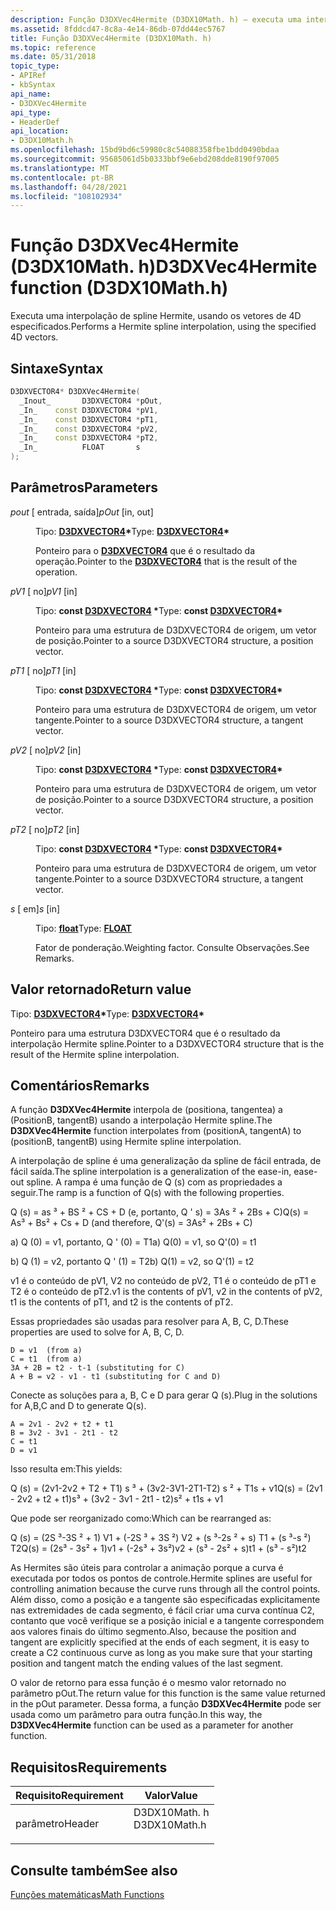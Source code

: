 ```yaml
---
description: Função D3DXVec4Hermite (D3DX10Math. h) – executa uma interpolação de spline Hermite, usando os vetores de 4D especificados.
ms.assetid: 8fddcd47-8c8a-4e14-86db-07dd44ec5767
title: Função D3DXVec4Hermite (D3DX10Math. h)
ms.topic: reference
ms.date: 05/31/2018
topic_type:
- APIRef
- kbSyntax
api_name:
- D3DXVec4Hermite
api_type:
- HeaderDef
api_location:
- D3DX10Math.h
ms.openlocfilehash: 15bd9bd6c59980c8c54088358fbe1bdd0490bdaa
ms.sourcegitcommit: 95685061d5b0333bbf9e6ebd208dde8190f97005
ms.translationtype: MT
ms.contentlocale: pt-BR
ms.lasthandoff: 04/28/2021
ms.locfileid: "108102934"
---
```

# <a name="d3dxvec4hermite-function-d3dx10mathh"></a><span data-ttu-id="a38d8-103">Função D3DXVec4Hermite (D3DX10Math. h)</span><span class="sxs-lookup"><span data-stu-id="a38d8-103">D3DXVec4Hermite function (D3DX10Math.h)</span></span>

<span data-ttu-id="a38d8-104">Executa uma interpolação de spline Hermite, usando os vetores de 4D especificados.</span><span class="sxs-lookup"><span data-stu-id="a38d8-104">Performs a Hermite spline interpolation, using the specified 4D vectors.</span></span>

## <a name="syntax"></a><span data-ttu-id="a38d8-105">Sintaxe</span><span class="sxs-lookup"><span data-stu-id="a38d8-105">Syntax</span></span>


```C++
D3DXVECTOR4* D3DXVec4Hermite(
  _Inout_       D3DXVECTOR4 *pOut,
  _In_    const D3DXVECTOR4 *pV1,
  _In_    const D3DXVECTOR4 *pT1,
  _In_    const D3DXVECTOR4 *pV2,
  _In_    const D3DXVECTOR4 *pT2,
  _In_          FLOAT       s
);
```



## <a name="parameters"></a><span data-ttu-id="a38d8-106">Parâmetros</span><span class="sxs-lookup"><span data-stu-id="a38d8-106">Parameters</span></span>

<dl> <dt>

<span data-ttu-id="a38d8-107">*pout* \[ entrada, saída\]</span><span class="sxs-lookup"><span data-stu-id="a38d8-107">*pOut* \[in, out\]</span></span>
</dt> <dd>

<span data-ttu-id="a38d8-108">Tipo: **[ **D3DXVECTOR4**](../direct3d9/d3dxvector4.md)\***</span><span class="sxs-lookup"><span data-stu-id="a38d8-108">Type: **[**D3DXVECTOR4**](../direct3d9/d3dxvector4.md)\***</span></span>

<span data-ttu-id="a38d8-109">Ponteiro para o [**D3DXVECTOR4**](d3d10-d3dxvector4.md) que é o resultado da operação.</span><span class="sxs-lookup"><span data-stu-id="a38d8-109">Pointer to the [**D3DXVECTOR4**](d3d10-d3dxvector4.md) that is the result of the operation.</span></span>

</dd> <dt>

<span data-ttu-id="a38d8-110">*pV1* \[ no\]</span><span class="sxs-lookup"><span data-stu-id="a38d8-110">*pV1* \[in\]</span></span>
</dt> <dd>

<span data-ttu-id="a38d8-111">Tipo: **const [**D3DXVECTOR4**](../direct3d9/d3dxvector4.md) \***</span><span class="sxs-lookup"><span data-stu-id="a38d8-111">Type: **const [**D3DXVECTOR4**](../direct3d9/d3dxvector4.md)\***</span></span>

<span data-ttu-id="a38d8-112">Ponteiro para uma estrutura de D3DXVECTOR4 de origem, um vetor de posição.</span><span class="sxs-lookup"><span data-stu-id="a38d8-112">Pointer to a source D3DXVECTOR4 structure, a position vector.</span></span>

</dd> <dt>

<span data-ttu-id="a38d8-113">*pT1* \[ no\]</span><span class="sxs-lookup"><span data-stu-id="a38d8-113">*pT1* \[in\]</span></span>
</dt> <dd>

<span data-ttu-id="a38d8-114">Tipo: **const [**D3DXVECTOR4**](../direct3d9/d3dxvector4.md) \***</span><span class="sxs-lookup"><span data-stu-id="a38d8-114">Type: **const [**D3DXVECTOR4**](../direct3d9/d3dxvector4.md)\***</span></span>

<span data-ttu-id="a38d8-115">Ponteiro para uma estrutura de D3DXVECTOR4 de origem, um vetor tangente.</span><span class="sxs-lookup"><span data-stu-id="a38d8-115">Pointer to a source D3DXVECTOR4 structure, a tangent vector.</span></span>

</dd> <dt>

<span data-ttu-id="a38d8-116">*pV2* \[ no\]</span><span class="sxs-lookup"><span data-stu-id="a38d8-116">*pV2* \[in\]</span></span>
</dt> <dd>

<span data-ttu-id="a38d8-117">Tipo: **const [**D3DXVECTOR4**](../direct3d9/d3dxvector4.md) \***</span><span class="sxs-lookup"><span data-stu-id="a38d8-117">Type: **const [**D3DXVECTOR4**](../direct3d9/d3dxvector4.md)\***</span></span>

<span data-ttu-id="a38d8-118">Ponteiro para uma estrutura de D3DXVECTOR4 de origem, um vetor de posição.</span><span class="sxs-lookup"><span data-stu-id="a38d8-118">Pointer to a source D3DXVECTOR4 structure, a position vector.</span></span>

</dd> <dt>

<span data-ttu-id="a38d8-119">*pT2* \[ no\]</span><span class="sxs-lookup"><span data-stu-id="a38d8-119">*pT2* \[in\]</span></span>
</dt> <dd>

<span data-ttu-id="a38d8-120">Tipo: **const [**D3DXVECTOR4**](../direct3d9/d3dxvector4.md) \***</span><span class="sxs-lookup"><span data-stu-id="a38d8-120">Type: **const [**D3DXVECTOR4**](../direct3d9/d3dxvector4.md)\***</span></span>

<span data-ttu-id="a38d8-121">Ponteiro para uma estrutura de D3DXVECTOR4 de origem, um vetor tangente.</span><span class="sxs-lookup"><span data-stu-id="a38d8-121">Pointer to a source D3DXVECTOR4 structure, a tangent vector.</span></span>

</dd> <dt>

<span data-ttu-id="a38d8-122">*s* \[ em\]</span><span class="sxs-lookup"><span data-stu-id="a38d8-122">*s* \[in\]</span></span>
</dt> <dd>

<span data-ttu-id="a38d8-123">Tipo: **[ **float**](../winprog/windows-data-types.md)**</span><span class="sxs-lookup"><span data-stu-id="a38d8-123">Type: **[**FLOAT**](../winprog/windows-data-types.md)**</span></span>

<span data-ttu-id="a38d8-124">Fator de ponderação.</span><span class="sxs-lookup"><span data-stu-id="a38d8-124">Weighting factor.</span></span> <span data-ttu-id="a38d8-125">Consulte Observações.</span><span class="sxs-lookup"><span data-stu-id="a38d8-125">See Remarks.</span></span>

</dd> </dl>

## <a name="return-value"></a><span data-ttu-id="a38d8-126">Valor retornado</span><span class="sxs-lookup"><span data-stu-id="a38d8-126">Return value</span></span>

<span data-ttu-id="a38d8-127">Tipo: **[ **D3DXVECTOR4**](../direct3d9/d3dxvector4.md)\***</span><span class="sxs-lookup"><span data-stu-id="a38d8-127">Type: **[**D3DXVECTOR4**](../direct3d9/d3dxvector4.md)\***</span></span>

<span data-ttu-id="a38d8-128">Ponteiro para uma estrutura D3DXVECTOR4 que é o resultado da interpolação Hermite spline.</span><span class="sxs-lookup"><span data-stu-id="a38d8-128">Pointer to a D3DXVECTOR4 structure that is the result of the Hermite spline interpolation.</span></span>

## <a name="remarks"></a><span data-ttu-id="a38d8-129">Comentários</span><span class="sxs-lookup"><span data-stu-id="a38d8-129">Remarks</span></span>

<span data-ttu-id="a38d8-130">A função **D3DXVec4Hermite** interpola de (positiona, tangentea) a (PositionB, tangentB) usando a interpolação Hermite spline.</span><span class="sxs-lookup"><span data-stu-id="a38d8-130">The **D3DXVec4Hermite** function interpolates from (positionA, tangentA) to (positionB, tangentB) using Hermite spline interpolation.</span></span>

<span data-ttu-id="a38d8-131">A interpolação de spline é uma generalização da spline de fácil entrada, de fácil saída.</span><span class="sxs-lookup"><span data-stu-id="a38d8-131">The spline interpolation is a generalization of the ease-in, ease-out spline.</span></span> <span data-ttu-id="a38d8-132">A rampa é uma função de Q (s) com as propriedades a seguir.</span><span class="sxs-lookup"><span data-stu-id="a38d8-132">The ramp is a function of Q(s) with the following properties.</span></span>

<span data-ttu-id="a38d8-133">Q (s) = as ³ + BS ² + CS + D (e, portanto, Q ' s) = 3As ² + 2Bs + C)</span><span class="sxs-lookup"><span data-stu-id="a38d8-133">Q(s) = As³ + Bs² + Cs + D (and therefore, Q'(s) = 3As² + 2Bs + C)</span></span>

<span data-ttu-id="a38d8-134">a) Q (0) = v1, portanto, Q ' (0) = T1</span><span class="sxs-lookup"><span data-stu-id="a38d8-134">a) Q(0) = v1, so Q'(0) = t1</span></span>

<span data-ttu-id="a38d8-135">b) Q (1) = v2, portanto Q ' (1) = T2</span><span class="sxs-lookup"><span data-stu-id="a38d8-135">b) Q(1) = v2, so Q'(1) = t2</span></span>

<span data-ttu-id="a38d8-136">v1 é o conteúdo de pV1, V2 no conteúdo de pV2, T1 é o conteúdo de pT1 e T2 é o conteúdo de pT2.</span><span class="sxs-lookup"><span data-stu-id="a38d8-136">v1 is the contents of pV1, v2 in the contents of pV2, t1 is the contents of pT1, and t2 is the contents of pT2.</span></span>

<span data-ttu-id="a38d8-137">Essas propriedades são usadas para resolver para A, B, C, D.</span><span class="sxs-lookup"><span data-stu-id="a38d8-137">These properties are used to solve for A, B, C, D.</span></span>


```
D = v1  (from a)
C = t1  (from a)
3A + 2B = t2 - t-1 (substituting for C)
A + B = v2 - v1 - t1 (substituting for C and D)
```



<span data-ttu-id="a38d8-138">Conecte as soluções para a, B, C e D para gerar Q (s).</span><span class="sxs-lookup"><span data-stu-id="a38d8-138">Plug in the solutions for A,B,C and D to generate Q(s).</span></span>


```
A = 2v1 - 2v2 + t2 + t1 
B = 3v2 - 3v1 - 2t1 - t2
C = t1 
D = v1
```



<span data-ttu-id="a38d8-139">Isso resulta em:</span><span class="sxs-lookup"><span data-stu-id="a38d8-139">This yields:</span></span>

<span data-ttu-id="a38d8-140">Q (s) = (2v1-2v2 + T2 + T1) s ³ + (3v2-3V1-2T1-T2) s ² + T1s + v1</span><span class="sxs-lookup"><span data-stu-id="a38d8-140">Q(s) = (2v1 - 2v2 + t2 + t1)s³ + (3v2 - 3v1 - 2t1 - t2)s² + t1s + v1</span></span>

<span data-ttu-id="a38d8-141">Que pode ser reorganizado como:</span><span class="sxs-lookup"><span data-stu-id="a38d8-141">Which can be rearranged as:</span></span>

<span data-ttu-id="a38d8-142">Q (s) = (2S ³-3S ² + 1) V1 + (-2S ³ + 3S ²) V2 + (s ³-2s ² + s) T1 + (s ³-s ²) T2</span><span class="sxs-lookup"><span data-stu-id="a38d8-142">Q(s) = (2s³ - 3s² + 1)v1 + (-2s³ + 3s²)v2 + (s³ - 2s² + s)t1 + (s³ - s²)t2</span></span>

<span data-ttu-id="a38d8-143">As Hermites são úteis para controlar a animação porque a curva é executada por todos os pontos de controle.</span><span class="sxs-lookup"><span data-stu-id="a38d8-143">Hermite splines are useful for controlling animation because the curve runs through all the control points.</span></span> <span data-ttu-id="a38d8-144">Além disso, como a posição e a tangente são especificadas explicitamente nas extremidades de cada segmento, é fácil criar uma curva contínua C2, contanto que você verifique se a posição inicial e a tangente correspondem aos valores finais do último segmento.</span><span class="sxs-lookup"><span data-stu-id="a38d8-144">Also, because the position and tangent are explicitly specified at the ends of each segment, it is easy to create a C2 continuous curve as long as you make sure that your starting position and tangent match the ending values of the last segment.</span></span>

<span data-ttu-id="a38d8-145">O valor de retorno para essa função é o mesmo valor retornado no parâmetro pOut.</span><span class="sxs-lookup"><span data-stu-id="a38d8-145">The return value for this function is the same value returned in the pOut parameter.</span></span> <span data-ttu-id="a38d8-146">Dessa forma, a função **D3DXVec4Hermite** pode ser usada como um parâmetro para outra função.</span><span class="sxs-lookup"><span data-stu-id="a38d8-146">In this way, the **D3DXVec4Hermite** function can be used as a parameter for another function.</span></span>

## <a name="requirements"></a><span data-ttu-id="a38d8-147">Requisitos</span><span class="sxs-lookup"><span data-stu-id="a38d8-147">Requirements</span></span>



| <span data-ttu-id="a38d8-148">Requisito</span><span class="sxs-lookup"><span data-stu-id="a38d8-148">Requirement</span></span> | <span data-ttu-id="a38d8-149">Valor</span><span class="sxs-lookup"><span data-stu-id="a38d8-149">Value</span></span> |
|-------------------|-----------------------------------------------------------------------------------------|
| <span data-ttu-id="a38d8-150">parâmetro</span><span class="sxs-lookup"><span data-stu-id="a38d8-150">Header</span></span><br/> | <dl> <span data-ttu-id="a38d8-151"><dt>D3DX10Math. h</dt></span><span class="sxs-lookup"><span data-stu-id="a38d8-151"><dt>D3DX10Math.h</dt></span></span> </dl> |



## <a name="see-also"></a><span data-ttu-id="a38d8-152">Consulte também</span><span class="sxs-lookup"><span data-stu-id="a38d8-152">See also</span></span>

<dl> <dt>

[<span data-ttu-id="a38d8-153">Funções matemáticas</span><span class="sxs-lookup"><span data-stu-id="a38d8-153">Math Functions</span></span>](d3d10-graphics-reference-d3dx10-functions-math.md)
</dt> </dl>

 

 
